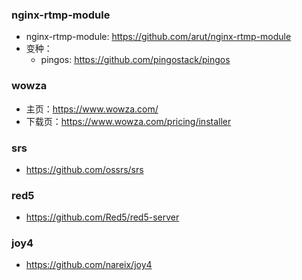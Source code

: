 ### nginx-rtmp-module

- nginx-rtmp-module: https://github.com/arut/nginx-rtmp-module
- 变种：
  - pingos: https://github.com/pingostack/pingos

### wowza

- 主页：https://www.wowza.com/
- 下载页：https://www.wowza.com/pricing/installer


### srs

- https://github.com/ossrs/srs

### red5

- https://github.com/Red5/red5-server

### joy4

- https://github.com/nareix/joy4
